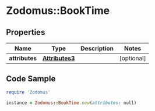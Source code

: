 # Zodomus::BookTime

## Properties

Name | Type | Description | Notes
------------ | ------------- | ------------- | -------------
**attributes** | [**Attributes3**](Attributes3.md) |  | [optional] 

## Code Sample

```ruby
require 'Zodomus'

instance = Zodomus::BookTime.new(attributes: null)
```


